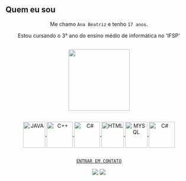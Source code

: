 ## Quem eu sou 

<div align="center">

Me chamo `Ana Beatriz` e tenho ``17 anos``.

Estou cursando o 3° ano do ensino médio de informática no 'IFSP'
<div>

##   
<div>
    <a href="https://github.com/aanabeatriz"><img align="center" height="165em" src="https://github-readme-stats.vercel.app/api?username=aanabeatriz&show_icons=true&theme=tokyonight&include_all_commits=true&count_private=true">
 <div>
     
##
<div>
    <img align="center" alt="JAVA" height="70" width="60" src="https://cdn.jsdelivr.net/gh/devicons/devicon/icons/java/java-original-wordmark.svg"/>
    <img align="center" alt = "C++" height="70" widht="60" src="https://cdn.jsdelivr.net/gh/devicons/devicon/icons/cplusplus/cplusplus-original.svg" />
    <img align="center" alt = "C#" height="70" widht="60" src="https://cdn.jsdelivr.net/gh/devicons/devicon/icons/csharp/csharp-original.svg" />
    <img align="center" alt="HTML" height="70" width="60" src="https://cdn.jsdelivr.net/gh/devicons/devicon/icons/html5/html5-plain-wordmark.svg"/>
    <img align="center" alt="MYSQL" height="70" width="60" src="https://cdn.jsdelivr.net/gh/devicons/devicon/icons/mysql/mysql-original-wordmark.svg"/>
    <img align="center" alt = "C#" height="70" widht="60" src="https://cdn.jsdelivr.net/gh/devicons/devicon/icons/csharp/csharp-original.svg" />

<div>   
   
##
``ENTRAR EM CONTATO``
<div align="center"> 
    <a href = "mailto:4na.beatriz.lima@gmail.com"><img src="https://img.shields.io/badge/Gmail-D14836?style=for-the-badge&logo=gmail&logoColor=white"></a>
    <a href="https://www.linkedin.com/in/ana-beatriz-pires-7656a0266" target="_blank"><img src="https://img.shields.io/badge/LinkedIn-0077B5?style=for-the-badge&logo=linkedin&logoColor=white" target="_blank"></a> <br>
</div>
